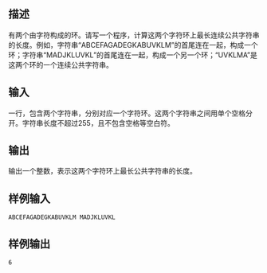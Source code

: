 ## 描述


有两个由字符构成的环。请写一个程序，计算这两个字符环上最长连续公共字符串的长度。例如，字符串“ABCEFAGADEGKABUVKLM”的首尾连在一起，构成一个环；字符串“MADJKLUVKL”的首尾连在一起，构成一个另一个环；“UVKLMA”是这两个环的一个连续公共字符串。

## 输入


一行，包含两个字符串，分别对应一个字符环。这两个字符串之间用单个空格分开。字符串长度不超过255，且不包含空格等空白符。

## 输出


输出一个整数，表示这两个字符环上最长公共字符串的长度。

## 样例输入


```
ABCEFAGADEGKABUVKLM MADJKLUVKL

```


## 样例输出


```
6

```


